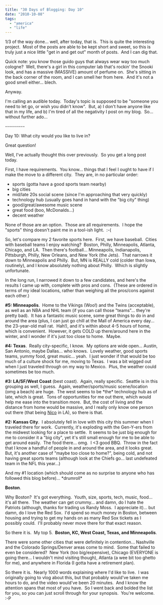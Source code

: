 ```yaml
---
title: "30 Days of Blogging: Day 10"
date: "2010-10-08"
tags:
  - "america"
  - "life"
---
```


1/3 of the way done... well, after today, that is.  This is quite the interesting project.  Most of the posts are able to be kept short and sweet, so this is truly just a nice little "get in and get out" month of posts.  And I can dig that.

Quick note: you know those guido guys that always wear way too much cologne?  Well, there's a girl in this computer lab that's rockin' the Snooki look, and has a massive (MASSIVE) amount of perfume on.  She's sitting in the back corner of the room, and I can smell her from here.  And it's not a good smell either... blech.

Anyway.

I'm calling an audible today.  Today's topic is supposed to be "someone you need to let go, or wish you didn't know".  But, a) I don't have anyone like that in my life, and b) I'm tired of all the negativity I post on my blog.  So... without further ado...

\----------

Day 10: What city would you like to live in?

Great question!

Well, I've actually thought this over previously.  So you get a long post today.

First, I have requirements.  You know... things that I feel I ought to have if I make the move to a different city.  They are, in no particular order:

- sports (gotta have a good sports team nearby)
- big cities
- mid/late 20s social scene (since I'm approaching that very quickly)
- technology hub (usually goes hand in hand with the "big city" thing)
- good/great/awesome music scene
- great food (boo, McDonalds...)
- decent weather

None of those are an option.  Those are all requirements.  I hope the "sports" thing doesn't paint me in a tool-ish light.  :-(

So, let's compare my 2 favorite sports here.  First, we have baseball.  Cities with baseball teams I enjoy watching?  Boston, Philly, Minneapolis, Atlanta, Chicago, and LA.  Then there's football... Minneapolis, Indianapolis, Pittsburgh, Philly, New Orleans, and New York (the Jets).  That narrows it down to Minneapolis and Philly.  But, MN is REALLY cold (colder than Iowa, routinely), and I know absolutely nothing about Philly.  Which is slightly unfortunate.

In the long run, I narrowed it down to a few candidates, and here's the results I came up with, complete with pros and cons.  (These are ordered in terms of my ideal locations, rather than weighing all the pros/cons against each other.)

**#5: Minneapolis**.  Home to the Vikings (Woo!) and the Twins (acceptable), as well as an NBA and NHL team (if you can call those "teams"... they're pretty bad).  It has a fantastic music scene, some great things to do in and around the area (plus, I can just go chill at the Mall of America every day... the 23-year-old mall rat.  Hah!), and it's within about 4-5 hours of home, which is convenient.  However, it gets COLD up there/around here in the winter, and I wonder if it's just too close to home.  Maybe.

**#4: Texas**.  Really city-specific, I know.  My options are wide open... Austin, San Antonio, maybe Dallas... who knows.  Lovely weather, good sports teams, yummy food, great music... yeah.  I just wonder if that would be too much of a culture shock for me, moving to Texas.  I was a bit wigged out when I just traveled through on my way to Mexico.  Plus, the weather could sometimes be too much.

**#3: LA/SF/West Coast** (best coast).  Again, really specific.  Seattle is in this grouping as well, I guess.  Again, weather/sports/music scene/location (omg a beach) are huge.  The west seems to be \*the\* technology hub as of late, which is great.  Tons of opportunities for me out there, which would help me ease into the transition more.  But, the cost of living and the distance from home would be massive, and I really only know one person out there (that being [Nico](http://www.nicopolitan.com) in LA), so there is that.

**#2: Kansas City**.  I absolutely fell in love with this city this summer when I traveled there for work.  Currently, it's exploding with the Gen-Y-ers from the midwest looking for a place to settle.  It seems to be just big enough for me to consider it a "big city", yet it's still small enough for me to be able to get around easily.  The food there... omg.  I <3 good BBQ.  Throw in the fact that I know a handful of people in and around the area, and it looks great.  But, it's another case of "maybe too close to home?", being cold, and not having great sports teams (although look at the Chiefs go... last undefeated team in the NFL this year...)

And my #1 location (which should come as no surprise to anyone who has followed this blog before)... \*drumroll\*

**Boston**.

Why Boston?  It's got everything.  Youth, size, sports, tech, music, food... it's all there.  The weather can get crummy... and damn, do I hate the Patriots (although, thanks for trading us Randy Moss.  I appreciate it)... but damn, do I love the Red Sox.  I'd spend so much money in Boston, between housing and trying to get my hands on as many Red Sox tickets as I possibly could.  I'll probably never move there for that exact reason.

So there it is.  My top 5.  **Boston, KC, West Coast, Texas, and Minneapolis**.

There were some other cities that were definitely in contention... Nashville and the Colorado Springs/Denver areas come to mind.  Some that failed to even be considered?  New York (too big/expensive), Chicago (EVERYONE is going there... I wouldn't mind visiting though), Atlanta (a wee bit too ghetto for me), and anywhere in Florida (I gotta have a retirement plan).

So there it is.  Nearly 1000 words explaining where I'd like to live.  I was originally going to vlog about this, but that probably would've taken me hours to do, and the video would've been 20 minutes.  And I know the attention spans that most of you have.  So I went back and bolded the list for you, so you can just scroll through for your synopsis.  You're welcome. :-P
